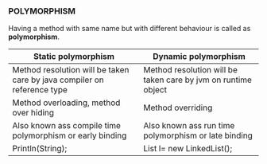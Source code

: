 ### POLYMORPHISM

Having a method with same name but with different behaviour is called as **polymorphism**.

| Static polymorphism            | Dynamic polymorphism                                                               |
| ----------------- | ------------------------------------------------------------------ |
| Method resolution will be taken care by java compiler on reference type | Method resolution will be taken care by jvm on runtime object |
| Method overloading, method over hiding | Method overriding |
| Also known ass compile time polymorphism or early binding | Also known ass run time polymorphism or late binding |
| Println(String); | List l= new LinkedList(); |
